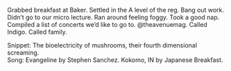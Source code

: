 Grabbed breakfast at Baker. Settled in the A level of the reg. Bang out work. Didn’t go to our micro lecture. Ran around feeling foggy. Took a good nap. Compiled a list of concerts we’d like to go to. @theavenuemag. Called Indigo. Called family.  

Snippet: The bioelectricity of mushrooms, their fourth dimensional screaming.  
Song: Evangeline by Stephen Sanchez. Kokomo, IN by Japanese Breakfast.

